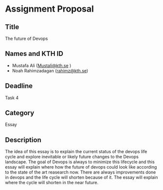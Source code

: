 # Assignment Proposal

## Title
The future of Devops

## Names and KTH ID
 - Mustafa Ali (Mustali@kth.se )
 - Noah Rahimzadagan (rahimz@kth.se)
 

## Deadline
Task 4

## Category
Essay

## Description
The idea of this essay is to explain the current status of the devops life cycle and explore inevitable or likely future changes to the Devops landscape. The goal of Devops is always to minimize this lifecycle and this essay will explain where how the future of devops could look like according to the state of the art reasearch now. There are always improvements done in devops and the life cycle will shorten because of it. The essay will explain where the cycle will shorten in the near future.
